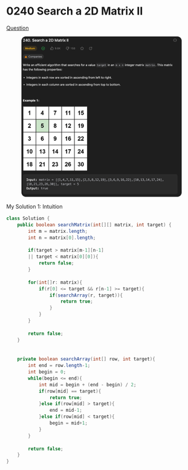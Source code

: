 # 0240 Search a 2D Matrix II

[Question](https://leetcode.com/problems/search-a-2d-matrix-ii/description/?envType=study-plan\&id=data-structure-ii)

<figure><img src="../.gitbook/assets/image (8).png" alt=""><figcaption></figcaption></figure>



My Solution 1: Intuition

```java
class Solution {
    public boolean searchMatrix(int[][] matrix, int target) {
        int m = matrix.length;
        int n = matrix[0].length;

        if(target > matrix[m-1][n-1]
        || target < matrix[0][0]){
            return false;
        }

        for(int[]r: matrix){
            if(r[0] <= target && r[n-1] >= target){
                if(searchArray(r, target)){
                    return true;
                }
            }
        }   
        
        return false;
    }


    private boolean searchArray(int[] row, int target){
        int end = row.length-1;
        int begin = 0;
        while(begin <= end){
            int mid = begin + (end - begin) / 2;
            if(row[mid] == target){
                return true;
            }else if(row[mid] > target){
                end = mid-1;
            }else if(row[mid] < target){
                begin = mid+1;
            }
        }

        return false;
    }
}
```
